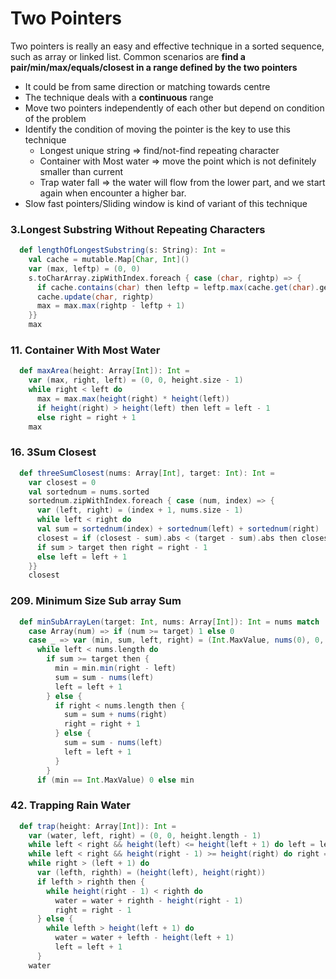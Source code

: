 # Two Pointers
Two pointers is really an easy and effective technique in a sorted sequence, such as array or linked list.
Common scenarios are **find a pair/min/max/equals/closest in a range defined by the two pointers**

- It could be from same direction or matching towards centre
- The technique deals with a **continuous** range 
- Move two pointers independently of each other but depend on condition of the problem
- Identify the condition of moving the pointer is the key to use this technique
  - Longest unique string => find/not-find repeating character 
  - Container with Most water => move the point which is not definitely smaller than current 
  - Trap water fall => the water will flow from the lower part, and we start again when encounter a higher bar.
- Slow fast pointers/Sliding window is kind of variant of this technique

### 3.Longest Substring Without Repeating Characters
```scala
  def lengthOfLongestSubstring(s: String): Int =
    val cache = mutable.Map[Char, Int]()
    var (max, leftp) = (0, 0)
    s.toCharArray.zipWithIndex.foreach { case (char, rightp) => {
      if cache.contains(char) then leftp = leftp.max(cache.get(char).get + 1)
      cache.update(char, rightp)
      max = max.max(rightp - leftp + 1)
    }}
    max
```

### 11. Container With Most Water
```scala
  def maxArea(height: Array[Int]): Int =
    var (max, right, left) = (0, 0, height.size - 1)
    while right < left do
      max = max.max(height(right) * height(left))
      if height(right) > height(left) then left = left - 1
      else right = right + 1
    max
```

### 16. 3Sum Closest
```scala
  def threeSumClosest(nums: Array[Int], target: Int): Int =
    var closest = 0
    val sortednum = nums.sorted
    sortednum.zipWithIndex.foreach { case (num, index) => {
      var (left, right) = (index + 1, nums.size - 1)
      while left < right do
      val sum = sortednum(index) + sortednum(left) + sortednum(right)
      closest = if (closest - sum).abs < (target - sum).abs then closest else sum
      if sum > target then right = right - 1
      else left = left + 1
    }}
    closest
```

### 209. Minimum Size Sub array Sum
```scala
  def minSubArrayLen(target: Int, nums: Array[Int]): Int = nums match
    case Array(num) => if (num >= target) 1 else 0
    case _ => var (min, sum, left, right) = (Int.MaxValue, nums(0), 0, 1)
      while left < nums.length do
        if sum >= target then {
          min = min.min(right - left)
          sum = sum - nums(left)
          left = left + 1
        } else {
          if right < nums.length then {
            sum = sum + nums(right)
            right = right + 1
          } else {
            sum = sum - nums(left)
            left = left + 1
          }
        }
      if (min == Int.MaxValue) 0 else min
```

### 42. Trapping Rain Water
```scala
  def trap(height: Array[Int]): Int =
    var (water, left, right) = (0, 0, height.length - 1)
    while left < right && height(left) <= height(left + 1) do left = left + 1
    while left < right && height(right - 1) >= height(right) do right = right - 1
    while right > (left + 1) do
      var (lefth, righth) = (height(left), height(right))
      if lefth > righth then {
        while height(right - 1) < righth do
          water = water + righth - height(right - 1)
          right = right - 1
      } else {
        while lefth > height(left + 1) do
          water = water + lefth - height(left + 1)
          left = left + 1
      }
    water
```